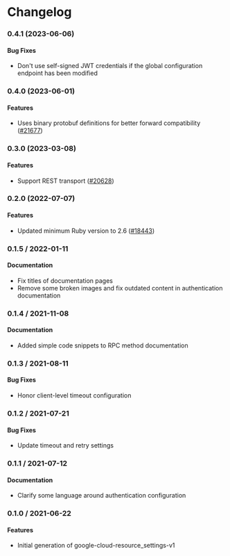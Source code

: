 # Changelog

### 0.4.1 (2023-06-06)

#### Bug Fixes

* Don't use self-signed JWT credentials if the global configuration endpoint has been modified 

### 0.4.0 (2023-06-01)

#### Features

* Uses binary protobuf definitions for better forward compatibility ([#21677](https://github.com/googleapis/google-cloud-ruby/issues/21677)) 

### 0.3.0 (2023-03-08)

#### Features

* Support REST transport ([#20628](https://github.com/googleapis/google-cloud-ruby/issues/20628)) 

### 0.2.0 (2022-07-07)

#### Features

* Updated minimum Ruby version to 2.6 ([#18443](https://github.com/googleapis/google-cloud-ruby/issues/18443)) 

### 0.1.5 / 2022-01-11

#### Documentation

* Fix titles of documentation pages
* Remove some broken images and fix outdated content in authentication documentation

### 0.1.4 / 2021-11-08

#### Documentation

* Added simple code snippets to RPC method documentation

### 0.1.3 / 2021-08-11

#### Bug Fixes

* Honor client-level timeout configuration

### 0.1.2 / 2021-07-21

#### Bug Fixes

* Update timeout and retry settings

### 0.1.1 / 2021-07-12

#### Documentation

* Clarify some language around authentication configuration

### 0.1.0 / 2021-06-22

#### Features

* Initial generation of google-cloud-resource_settings-v1
